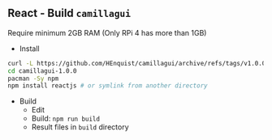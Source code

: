 React - Build `camillagui`
---
Require minimum 2GB RAM (Only RPi 4 has more than 1GB)
- Install
```sh
curl -L https://github.com/HEnquist/camillagui/archive/refs/tags/v1.0.0.tar.gz | bsdtar xf -
cd camillagui-1.0.0
pacman -Sy npm
npm install reactjs # or symlink from another directory
```


- Build
	- Edit
	- Build: `npm run build`
	- Result files in `build` directory
